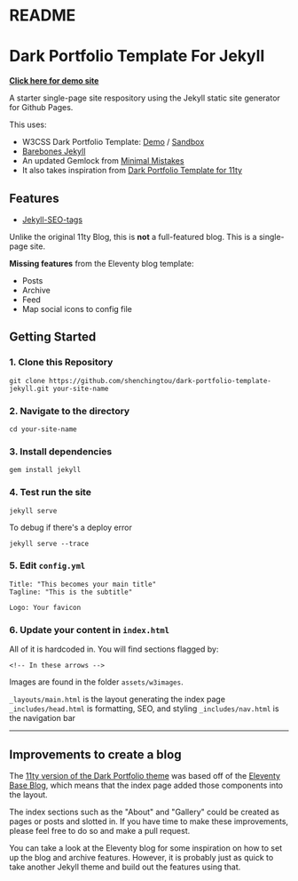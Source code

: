 # README

# Dark Portfolio Template For Jekyll

[**Click here for demo site**](https://shenchingtou.github.io/barebones-dark-portfolio-jekyll/)

A starter single-page site respository using the Jekyll static site generator for Github Pages.

This uses:
- W3CSS Dark Portfolio Template: [Demo](https://www.w3schools.com/w3css/tryw3css_templates_dark_portfolio.htm) / [Sandbox](https://www.w3schools.com/w3css/tryit.asp?filename=tryw3css_templates_dark_portfolio&stacked=h)
- [Barebones Jekyll](https://github.com/msiebert/barebones-jekyll)
- An updated Gemlock from [Minimal Mistakes](https://mmistakes.github.io/minimal-mistakes/docs/quick-start-guide/)
- It also takes inspiration from [Dark Portfolio Template for 11ty](https://github.com/jmschrack/Dark-Portfolio-Template-11ty/blob/dev/README.md)


## Features
- [Jekyll-SEO-tags](https://github.com/jekyll/jekyll-seo-tag/blob/master/docs/usage.md)

Unlike the original 11ty Blog, this is **not** a full-featured blog. This is a single-page site.

**Missing features** from the Eleventy blog template:
- Posts
- Archive
- Feed
- Map social icons to config file



## Getting Started

### 1. Clone this Repository

```
git clone https://github.com/shenchingtou/dark-portfolio-template-jekyll.git your-site-name
```


### 2. Navigate to the directory

```
cd your-site-name
```

### 3. Install dependencies

```
gem install jekyll
```

### 4. Test run the site

```
jekyll serve 
```
To debug if there's a deploy error
```
jekyll serve --trace
```

### 5. Edit `config.yml`

```
Title: "This becomes your main title"
Tagline: "This is the subtitle"
```

```
Logo: Your favicon
```

### 6. Update your content in `index.html`
All of it is hardcoded in. You will find sections flagged by:

`<!-- In these arrows --> `

Images are found in the folder `assets/w3images`.


`_layouts/main.html` is the layout generating the index page
`_includes/head.html` is formatting, SEO, and styling
`_includes/nav.html` is the navigation bar

---

## Improvements to create a blog

The [11ty version of the Dark Portfolio theme](https://github.com/jmschrack/Dark-Portfolio-Template-11ty/blob/dev/README.md) was based off of the [Eleventy Base Blog](https://github.com/11ty/eleventy-base-blog), which means that the index page added those components into the layout.

The index sections such as the "About" and "Gallery" could be created as pages or posts and slotted in. If you have time to make these improvements, please feel free to do so and make a pull request.


You can take a look at the Eleventy blog for some inspiration on how to set up the blog and archive features. However, it is probably just as quick to take another Jekyll theme and build out the features using that.
